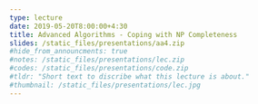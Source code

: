 ```yaml
---
type: lecture
date: 2019-05-20T8:00:00+4:30
title: Advanced Algorithms - Coping with NP Completeness
slides: /static_files/presentations/aa4.zip
#hide_from_announcments: true
#notes: /static_files/presentations/lec.zip
#codes: /static_files/presentations/code.zip
#tldr: "Short text to discribe what this lecture is about."
#thumbnail: /static_files/presentations/lec.jpg
---
```

